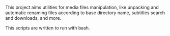 This project aims utilities for media files manipulation, like unpacking and automatic renaming files according to base directory name, subtitles search and downloads, and more.

This scripts are written to run with bash.